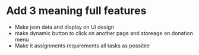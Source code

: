# Add 3 meaning full features

- Make json data and display on Ui design 
- make dynamic button to click on another page and storeage on donation menu 
- Make it assignments requirements all tasks as possible 
